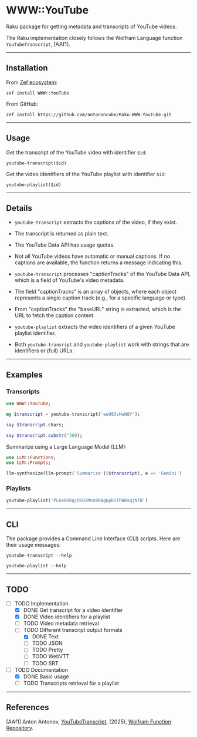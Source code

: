 # WWW::YouTube

Raku package for getting metadata and transcripts of YouTube videos.

The Raku implementation closely follows the Wolfram Language function `YouTubeTranscript`, [AAf1]. 

------

## Installation 

From [Zef ecosystem](https://raku.land):

```
zef install WWW::YouTube
```

From GitHub:

```
zef install https://github.com/antononcube/Raku-WWW-YouTube.git
```

-----

## Usage

Get the transcript of the YouTube video with identifier `$id`:

`youtube-transcript($id)` 

Get the video identifiers of the YouTube playlist with identifier `$id`:

`youtube-playlist($id)`


----

## Details

- `youtube-transcript` extracts the captions of the video, if they exist.

- The transcript is returned as plain text.

- The YouTube Data API has usage quotas.

- Not all YouTube videos have automatic or manual captions. If no captions are available, the function returns a message indicating this.

- `youtube-transcript` processes "captionTracks" of the YouTube Data API, which is a field of YouTube's video metadata.

- The field "captionTracks" is an array of objects, where each object represents a single caption track (e.g., for a specific language or type).

- From "captionTracks" the "baseURL" string is extracted, which is the URL to fetch the caption content.

- `youtube-playlist` extracts the video identifiers of a given YouTube playlist identifier.

- Both `youtube-transript` and `youtube-playlist` work with strings that are identifiers or (full) URLs.

-----

## Examples

### Transcripts

```raku
use WWW::YouTube;

my $transcript = youtube-transcript('ewU83vHwN8Y');

say $transcript.chars;

say $transcript.substr(^300);
```

Summarize using a Large Language Model (LLM):

```raku
use LLM::Functions;
use LLM::Prompts;

llm-synthesize(llm-prompt('Summarize')($transcript), e => 'Gemini')
```

### Playlists

```raku
youtube-playlist('PLke9UbqjOSOiMnn8kNg6pb3TFWDsqjNTN')
```

-----

## CLI

The package provides a Command Line Interface (CLI) scripts. Here are their usage messages:

```shell
youtube-transcript --help
```

```shell
youtube-playlist --help
```

-----

## TODO

- [ ] TODO Implementation
  - [X] DONE Get transcript for a video identifier
  - [X] DONE Video identifiers for a playlist
  - [ ] TODO Video metadata retrieval
  - [ ] TODO Different transcript output formats
    - [X] DONE Text
    - [ ] TODO JSON
    - [ ] TODO Pretty
    - [ ] TODO WebVTT
    - [ ] TODO SRT
- [ ] TODO Documentation
  - [X] DONE Basic usage
  - [ ] TODO Transcripts retrieval for a playlist

-----

## References

[AAf1] Anton Antonov,
[YouTubeTranscript](https://www.wolframcloud.com/obj/antononcube/DeployedResources/Function/YouTubeTranscript/),
(2025),
[Wolfram Function Repository](https://resources.wolframcloud.com/FunctionRepository/).